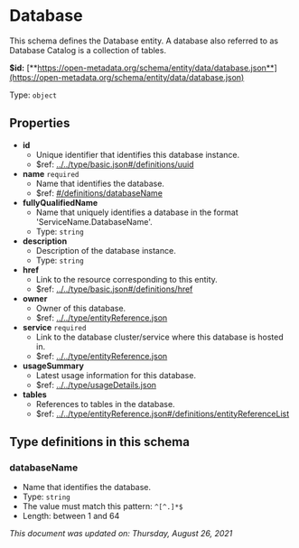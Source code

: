 # Database

This schema defines the Database entity. A database also referred to as Database Catalog is a collection of tables.

**$id:** [**https://open-metadata.org/schema/entity/data/database.json**](https://open-metadata.org/schema/entity/data/database.json)

Type: `object`

## Properties

* **id**
  * Unique identifier that identifies this database instance.
  * $ref: [../../type/basic.json\#/definitions/uuid](../types/basic.md#uuid)
* **name** `required`
  * Name that identifies the database.
  * $ref: [\#/definitions/databaseName](database.md#databasename)
* **fullyQualifiedName**
  * Name that uniquely identifies a database in the format 'ServiceName.DatabaseName'.
  * Type: `string`
* **description**
  * Description of the database instance.
  * Type: `string`
* **href**
  * Link to the resource corresponding to this entity.
  * $ref: [../../type/basic.json\#/definitions/href](../types/basic.md#href)
* **owner**
  * Owner of this database.
  * $ref: [../../type/entityReference.json](../types/entityreference.md)
* **service** `required`
  * Link to the database cluster/service where this database is hosted in.
  * $ref: [../../type/entityReference.json](../types/entityreference.md)
* **usageSummary**
  * Latest usage information for this database.
  * $ref: [../../type/usageDetails.json](../types/usagedetails.md)
* **tables**
  * References to tables in the database.
  * $ref: [../../type/entityReference.json\#/definitions/entityReferenceList](../types/entityreference.md#entityreferencelist)

## Type definitions in this schema

### databaseName

* Name that identifies the database.
* Type: `string`
* The value must match this pattern: `^[^.]*$`
* Length: between 1 and 64

_This document was updated on: Thursday, August 26, 2021_


